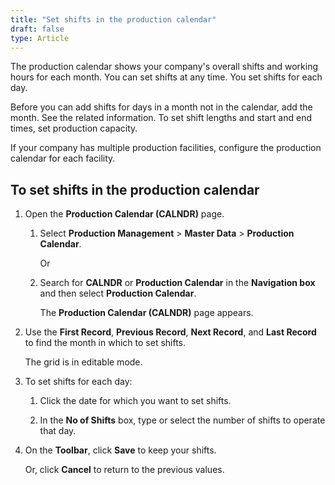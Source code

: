 ```yaml
---
title: "Set shifts in the production calendar"
draft: false
type: Article
---
```


The production calendar shows your company's overall shifts and working hours for each month. You can set shifts at any time. You set shifts for each day.

Before you can add shifts for days in a month not in the calendar, add the month. See the related information. To set shift lengths and start and end times, set production capacity.

If your company has multiple production facilities, configure the production calendar for each facility.

## To set shifts in the production calendar

1. Open the **Production Calendar (CALNDR)** page.

    1. Select **Production Management** > **Master Data** > **Production Calendar**.

        Or

    2. Search for **CALNDR** or **Production Calendar** in the **Navigation box** and then select **Production Calendar**.

        The **Production Calendar (CALNDR)** page appears.

2. Use the **First Record**, **Previous Record**, **Next Record**, and **Last Record** to find the month in which to set shifts.

    The grid is in editable mode.

3. To set shifts for each day:

    1. Click the date for which you want to set shifts.

    2. In the **No of Shifts** box, type or select the number of shifts to operate that day.

4. On the **Toolbar**, click **Save** to keep your shifts.

    Or, click **Cancel** to return to the previous values.

​